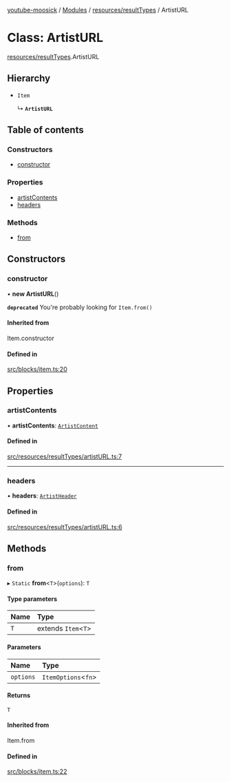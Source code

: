[youtube-moosick](../README.md) / [Modules](../modules.md) / [resources/resultTypes](../modules/resources_resultTypes.md) / ArtistURL

# Class: ArtistURL

[resources/resultTypes](../modules/resources_resultTypes.md).ArtistURL

## Hierarchy

- `Item`

  ↳ **`ArtistURL`**

## Table of contents

### Constructors

- [constructor](resources_resultTypes.ArtistURL.md#constructor)

### Properties

- [artistContents](resources_resultTypes.ArtistURL.md#artistcontents)
- [headers](resources_resultTypes.ArtistURL.md#headers)

### Methods

- [from](resources_resultTypes.ArtistURL.md#from)

## Constructors

### constructor

• **new ArtistURL**()

**`deprecated`** You're probably looking for `Item.from()`

#### Inherited from

Item.constructor

#### Defined in

[src/blocks/item.ts:20](https://github.com/EvasiveXkiller/youtube-moosick/blob/8c1f1d1/src/blocks/item.ts#L20)

## Properties

### artistContents

• **artistContents**: [`ArtistContent`](resources_resultTypes.ArtistContent.md)

#### Defined in

[src/resources/resultTypes/artistURL.ts:7](https://github.com/EvasiveXkiller/youtube-moosick/blob/8c1f1d1/src/resources/resultTypes/artistURL.ts#L7)

___

### headers

• **headers**: [`ArtistHeader`](resources_resultTypes.ArtistHeader.md)

#### Defined in

[src/resources/resultTypes/artistURL.ts:6](https://github.com/EvasiveXkiller/youtube-moosick/blob/8c1f1d1/src/resources/resultTypes/artistURL.ts#L6)

## Methods

### from

▸ `Static` **from**<`T`\>(`options`): `T`

#### Type parameters

| Name | Type |
| :------ | :------ |
| `T` | extends `Item`<`T`\> |

#### Parameters

| Name | Type |
| :------ | :------ |
| `options` | `ItemOptions`<`fn`\> |

#### Returns

`T`

#### Inherited from

Item.from

#### Defined in

[src/blocks/item.ts:22](https://github.com/EvasiveXkiller/youtube-moosick/blob/8c1f1d1/src/blocks/item.ts#L22)
